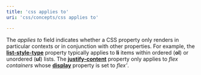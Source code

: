 ```yaml
---
title: 'css applies to'
uri: 'css/concepts/css applies to'

---
```

The *applies to* field indicates whether a CSS property only renders in particular contexts or in conjunction with other properties. For example, the [**list-style-type**](/css/properties/list-style-type) property typically applies to **li** items within ordered (**ol**) or unordered (**ul**) lists. The [**justify-content**](/css/properties/justify-content) property only applies to *flex containers* whose [**display**](/css/properties/display) property is set to *flex'*.
